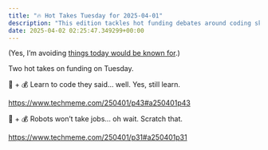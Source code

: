 ```yaml
---
title: "🔥 Hot Takes Tuesday for 2025-04-01"
description: "This edition tackles hot funding debates around coding skills and the evolving job market due to robots."
date: 2025-04-02 02:25:47.349299+00:00
---
```


<!-- buttondown-editor-mode: fancy --><p>(Yes, I’m avoiding <a target="_blank" rel="noopener noreferrer nofollow" href="https://www.youtube.com/watch?v=y5ZoHvf63OM">things today would be known for</a>.)</p><p>Two hot takes on funding on Tuesday.</p><p>🤖 + 💰 Learn to code they said… well. Yes, still learn.</p><p><a target="_blank" rel="noopener noreferrer nofollow" href="https://www.techmeme.com/250401/p43#a250401p43">https://www.techmeme.com/250401/p43#a250401p43</a></p><p>🤖 + 💰 Robots won’t take jobs… oh wait. Scratch that.</p><p><a target="_blank" rel="noopener noreferrer nofollow" href="https://www.techmeme.com/250401/p31#a250401p31">https://www.techmeme.com/250401/p31#a250401p31</a></p>